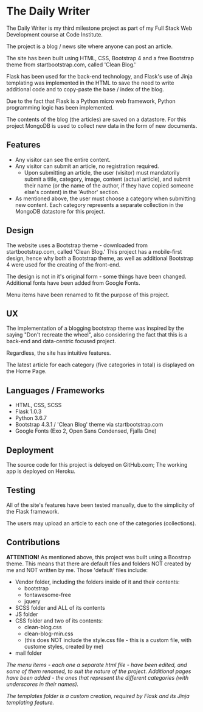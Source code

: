 # The Daily Writer

The Daily Writer is my third milestone project as part of my Full Stack Web Development course at Code Institute.

The project is a blog / news site where anyone can post an article.

The site has been built using HTML, CSS, Bootstrap 4 and a free Bootstrap theme from startbootstrap.com, called 'Clean Blog.'

Flask has been used for the back-end technology, and Flask's use of Jinja templating was implemented in the HTML to save the need to write additional code and to copy-paste the base / index of the blog.

Due to the fact that Flask is a Python micro web framework, Python programming logic has been implemented.

The contents of the blog (the articles) are saved on a datastore. For this project MongoDB is used to collect new data in the form of new documents.

## Features

* Any visitor can see the entire content.
* Any visitor can submit an article, no registration required.
    * Upon submitting an article, the user (visitor) must mandatorily submit a title, category, image, content (actual article), and submit their name (or the name of the author, if they have copied someone else's content) in the 'Author' section.
* As mentioned above, the user must choose a category when submitting new content. Each category represents a separate collection in the MongoDB datastore for this project.

## Design 

The website uses a Bootstrap theme - downloaded from startbootstrap.com, called 'Clean Blog.' This project has a mobile-first design, hence why both a Bootstrap theme, as well as additional Bootstrap 4 were used for the creating of the front-end.

The design is not in it's original form - some things have been changed. Additional fonts have been added from Google Fonts.

Menu items have been renamed to fit the purpose of this project.

## UX

The implementation of a blogging bootstrap theme was inspired by the saying "Don't recreate the wheel", also considering the fact that this is a back-end and data-centric focused project.

Regardless, the site has intuitive features.

The latest article for each category (five categories in total) is displayed on the Home Page.

## Languages / Frameworks

* HTML, CSS, SCSS
* Flask 1.0.3
* Python 3.6.7
* Bootstrap 4.3.1 / 'Clean Blog' theme via startbootstrap.com
* Google Fonts (Exo 2, Open Sans Condensed, Fjalla One)

## Deployment

The source code for this project is deloyed on GitHub.com; The working app is deployed on Heroku.

## Testing

All of the site's features have been tested manually, due to the simplicity of the Flask framework.

The users may upload an article to each one of the categories (collections).

## Contributions

**ATTENTION!**
As mentioned above, this project was built using a Boostrap theme. This means that there are default files and folders NOT created by me and NOT written by me.
Those 'default' files include:
* Vendor folder, including the folders inside of it and their contents:
    * bootstrap
    * fontawesome-free
    * jquery
* SCSS folder and ALL of its contents
* JS folder
* CSS folder and two of its contents:
    * clean-blog.css
    * clean-blog-min.css
    * (this does NOT include the style.css file - this is a custom file, with custome styles, created by me)
* mail folder

*The menu items - each one a separate html file - have been edited, and some of them renamed, to suit the nature of the project. Additional pages have been added - the ones that represent the different categories (with underscores in their names).*

*The templates folder is a custom creation, required by Flask and its Jinja templating feature.*





